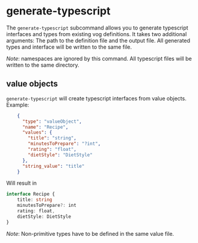 # generate-typescript

The `generate-typescript` subcommand allows you to generate typescript interfaces and types from existing vog definitions.
It takes two additional arguments: The path to the definition file and the output file. All generated types and interface
will be written to the same file.

*Note*: namespaces are ignored by this command. All typescript files will be written to the same directory.

## value objects

`generate-typescript` will create typescript interfaces from value objects. Example:

```json
    {
      "type": "valueObject",
      "name": "Recipe",
      "values": {
        "title": "string",
        "minutesToPrepare": "?int",
        "rating": "float",
        "dietStyle": "DietStyle"
      },
      "string_value": "title"
    }
```

Will result in

```typescript
interface Recipe {
    title: string
    minutesToPrepare?: int
    rating: float,
    dietStyle: DietStyle
}
```

*Note*: Non-primitive types have to be defined in the same value file. 

## 